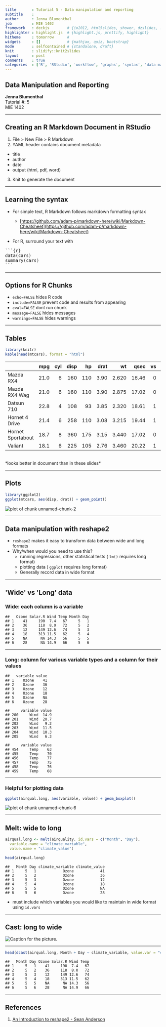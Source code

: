 ```yaml
---
title       : Tutorial 5 - Data manipulation and reporting
subtitle    : 
author      : Jenna Blumenthal
job         : MIE 1402
framework   : deckjs        # {io2012, html5slides, shower, dzslides, ...}
highlighter : highlight.js  # {highlight.js, prettify, highlight}
hitheme     : tomorrow      # 
widgets     : []            # {mathjax, quiz, bootstrap}
mode        : selfcontained # {standalone, draft}
knit        : slidify::knit2slides
layout      : post
comments    : true
categories  : ['R', 'RStudio', 'workflow', 'graphs', 'syntax', 'data manipulation']
---
```


## Data Manipulation and Reporting

   **Jenna Blumenthal**  
   Tutorial #: 5  
   MIE 1402

---

## Creating an R Markdown Document in RStudio

1. File > New File > R Markdown
2. YAML header contains document metadata
  - title
  - author
  - date
  - output (html, pdf, word)
3. Knit to generate the document

---

## Learning the syntax

- For simple text, R Markdown follows markdown formatting syntax

  - [https://github.com/adam-p/markdown-here/wiki/Markdown-Cheatsheet](https://github.com/adam-p/markdown-here/wiki/Markdown-Cheatsheet)

- For R, surround your text with


<pre>```{r}
data(cars)
summary(cars)
```</pre>

---

## Options for R Chunks

- `echo=FALSE` hides R code
- `include=FALSE` prevent code and results from appearing
- `eval=FALSE` dont run chunk
- `message=FALSE` hides messages
- `warnings=FALSE` hides warnings

---

## Tables


```r
library(knitr)
kable(head(mtcars), format = "html")
```

<table>
 <thead>
  <tr>
   <th style="text-align:left;">   </th>
   <th style="text-align:right;"> mpg </th>
   <th style="text-align:right;"> cyl </th>
   <th style="text-align:right;"> disp </th>
   <th style="text-align:right;"> hp </th>
   <th style="text-align:right;"> drat </th>
   <th style="text-align:right;"> wt </th>
   <th style="text-align:right;"> qsec </th>
   <th style="text-align:right;"> vs </th>
   <th style="text-align:right;"> am </th>
   <th style="text-align:right;"> gear </th>
   <th style="text-align:right;"> carb </th>
  </tr>
 </thead>
<tbody>
  <tr>
   <td style="text-align:left;"> Mazda RX4 </td>
   <td style="text-align:right;"> 21.0 </td>
   <td style="text-align:right;"> 6 </td>
   <td style="text-align:right;"> 160 </td>
   <td style="text-align:right;"> 110 </td>
   <td style="text-align:right;"> 3.90 </td>
   <td style="text-align:right;"> 2.620 </td>
   <td style="text-align:right;"> 16.46 </td>
   <td style="text-align:right;"> 0 </td>
   <td style="text-align:right;"> 1 </td>
   <td style="text-align:right;"> 4 </td>
   <td style="text-align:right;"> 4 </td>
  </tr>
  <tr>
   <td style="text-align:left;"> Mazda RX4 Wag </td>
   <td style="text-align:right;"> 21.0 </td>
   <td style="text-align:right;"> 6 </td>
   <td style="text-align:right;"> 160 </td>
   <td style="text-align:right;"> 110 </td>
   <td style="text-align:right;"> 3.90 </td>
   <td style="text-align:right;"> 2.875 </td>
   <td style="text-align:right;"> 17.02 </td>
   <td style="text-align:right;"> 0 </td>
   <td style="text-align:right;"> 1 </td>
   <td style="text-align:right;"> 4 </td>
   <td style="text-align:right;"> 4 </td>
  </tr>
  <tr>
   <td style="text-align:left;"> Datsun 710 </td>
   <td style="text-align:right;"> 22.8 </td>
   <td style="text-align:right;"> 4 </td>
   <td style="text-align:right;"> 108 </td>
   <td style="text-align:right;"> 93 </td>
   <td style="text-align:right;"> 3.85 </td>
   <td style="text-align:right;"> 2.320 </td>
   <td style="text-align:right;"> 18.61 </td>
   <td style="text-align:right;"> 1 </td>
   <td style="text-align:right;"> 1 </td>
   <td style="text-align:right;"> 4 </td>
   <td style="text-align:right;"> 1 </td>
  </tr>
  <tr>
   <td style="text-align:left;"> Hornet 4 Drive </td>
   <td style="text-align:right;"> 21.4 </td>
   <td style="text-align:right;"> 6 </td>
   <td style="text-align:right;"> 258 </td>
   <td style="text-align:right;"> 110 </td>
   <td style="text-align:right;"> 3.08 </td>
   <td style="text-align:right;"> 3.215 </td>
   <td style="text-align:right;"> 19.44 </td>
   <td style="text-align:right;"> 1 </td>
   <td style="text-align:right;"> 0 </td>
   <td style="text-align:right;"> 3 </td>
   <td style="text-align:right;"> 1 </td>
  </tr>
  <tr>
   <td style="text-align:left;"> Hornet Sportabout </td>
   <td style="text-align:right;"> 18.7 </td>
   <td style="text-align:right;"> 8 </td>
   <td style="text-align:right;"> 360 </td>
   <td style="text-align:right;"> 175 </td>
   <td style="text-align:right;"> 3.15 </td>
   <td style="text-align:right;"> 3.440 </td>
   <td style="text-align:right;"> 17.02 </td>
   <td style="text-align:right;"> 0 </td>
   <td style="text-align:right;"> 0 </td>
   <td style="text-align:right;"> 3 </td>
   <td style="text-align:right;"> 2 </td>
  </tr>
  <tr>
   <td style="text-align:left;"> Valiant </td>
   <td style="text-align:right;"> 18.1 </td>
   <td style="text-align:right;"> 6 </td>
   <td style="text-align:right;"> 225 </td>
   <td style="text-align:right;"> 105 </td>
   <td style="text-align:right;"> 2.76 </td>
   <td style="text-align:right;"> 3.460 </td>
   <td style="text-align:right;"> 20.22 </td>
   <td style="text-align:right;"> 1 </td>
   <td style="text-align:right;"> 0 </td>
   <td style="text-align:right;"> 3 </td>
   <td style="text-align:right;"> 1 </td>
  </tr>
</tbody>
</table>

<br>
*looks better in document than in these slides*

---

## Plots


```r
library(ggplot2)
ggplot(mtcars, aes(disp, drat)) + geom_point()
```

![plot of chunk unnamed-chunk-2](/R-Tutorials-1/figure/source/2016-10-11-tutorial-5-data-manipulation-reporting/unnamed-chunk-2-1.png)

---

## Data manipulation with reshape2

- `reshape2` makes it easy to transform data between wide and long formats
- Why/when would you need to use this?
  - running regressions, other statistical tests ( `lm()` requires long format)
  - plotting data ( `ggplot` requires long format)
  - Generally record data in wide format

---

## 'Wide' vs 'Long' data

### Wide: each column is a variable



```
##   Ozone Solar.R Wind Temp Month Day
## 1    41     190  7.4   67     5   1
## 2    36     118  8.0   72     5   2
## 3    12     149 12.6   74     5   3
## 4    18     313 11.5   62     5   4
## 5    NA      NA 14.3   56     5   5
## 6    28      NA 14.9   66     5   6
```

---

### Long: column for various variable types and a column for their values




```
##   variable value
## 1    Ozone    41
## 2    Ozone    36
## 3    Ozone    12
## 4    Ozone    18
## 5    Ozone    NA
## 6    Ozone    28
```

```
##     variable value
## 200     Wind  14.9
## 201     Wind  20.7
## 202     Wind   9.2
## 203     Wind  11.5
## 204     Wind  10.3
## 205     Wind   6.3
```

```
##     variable value
## 454     Temp    63
## 455     Temp    70
## 456     Temp    77
## 457     Temp    75
## 458     Temp    76
## 459     Temp    68
```

---

### Helpful for plotting data 

```r
ggplot(airqual.long, aes(variable, value)) + geom_boxplot()
```

![plot of chunk unnamed-chunk-6](/R-Tutorials-1/figure/source/2016-10-11-tutorial-5-data-manipulation-reporting/unnamed-chunk-6-1.png)

---

## Melt: wide to long


```r
airqual.long <- melt(airquality, id.vars = c("Month", "Day"),
  variable.name = "climate_variable", 
  value.name = "climate_value")
  
head(airqual.long)
```

```
##   Month Day climate_variable climate_value
## 1     5   1            Ozone            41
## 2     5   2            Ozone            36
## 3     5   3            Ozone            12
## 4     5   4            Ozone            18
## 5     5   5            Ozone            NA
## 6     5   6            Ozone            28
```

- must include which variables you would like to maintain in wide format using `id.vars`

---

## Cast: long to wide

![Caption for the picture.](/R-Tutorials-1/figure/source/2016-10-11-tutorial-5-data-manipulation-reporting/dcast-illustration.png)

---


```r
head(dcast(airqual.long, Month + Day ~ climate_variable, value.var = "climate_value"))
```

```
##   Month Day Ozone Solar.R Wind Temp
## 1     5   1    41     190  7.4   67
## 2     5   2    36     118  8.0   72
## 3     5   3    12     149 12.6   74
## 4     5   4    18     313 11.5   62
## 5     5   5    NA      NA 14.3   56
## 6     5   6    28      NA 14.9   66
```

---

## References

1. [An Introduction to reshape2 - Sean Anderson](http://seananderson.ca/2013/10/19/reshape.html)



